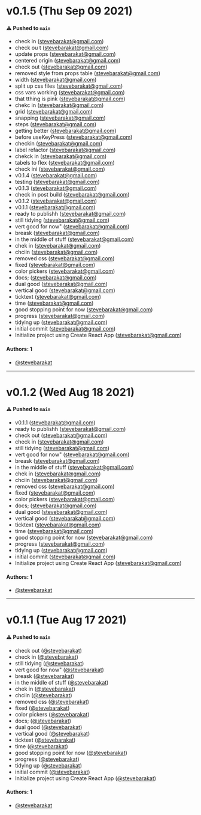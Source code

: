 # v0.1.5 (Thu Sep 09 2021)

#### ⚠️ Pushed to `main`

- check in (stevebarakat@gmail.com)
- check ou t (stevebarakat@gmail.com)
- update props (stevebarakat@gmail.com)
- centered origin (stevebarakat@gmail.com)
- check out (stevebarakat@gmail.com)
- removed style from props table (stevebarakat@gmail.com)
- width (stevebarakat@gmail.com)
- split up css files (stevebarakat@gmail.com)
- css vars working (stevebarakat@gmail.com)
- that tthing is pink (stevebarakat@gmail.com)
- chekc in (stevebarakat@gmail.com)
- grid (stevebarakat@gmail.com)
- snapping (stevebarakat@gmail.com)
- steps (stevebarakat@gmail.com)
- getting better (stevebarakat@gmail.com)
- before useKeyPress (stevebarakat@gmail.com)
- checkin (stevebarakat@gmail.com)
- label refactor (stevebarakat@gmail.com)
- chekck in (stevebarakat@gmail.com)
- tabels to flex (stevebarakat@gmail.com)
- check ini (stevebarakat@gmail.com)
- v0.1.4 (stevebarakat@gmail.com)
- testing (stevebarakat@gmail.com)
- v0.1.3 (stevebarakat@gmail.com)
- check in post build (stevebarakat@gmail.com)
- v0.1.2 (stevebarakat@gmail.com)
- v0.1.1 (stevebarakat@gmail.com)
- ready to publishh (stevebarakat@gmail.com)
- still tidying (stevebarakat@gmail.com)
- vert good for now" (stevebarakat@gmail.com)
- breask (stevebarakat@gmail.com)
- in the middle of stuff (stevebarakat@gmail.com)
- chek in (stevebarakat@gmail.com)
- chciin (stevebarakat@gmail.com)
- removed css (stevebarakat@gmail.com)
- fixed (stevebarakat@gmail.com)
- color pickers (stevebarakat@gmail.com)
- docs; (stevebarakat@gmail.com)
- dual good (stevebarakat@gmail.com)
- vertical good (stevebarakat@gmail.com)
- ticktext (stevebarakat@gmail.com)
- time (stevebarakat@gmail.com)
- good stopping point for now (stevebarakat@gmail.com)
- progress (stevebarakat@gmail.com)
- tidying up (stevebarakat@gmail.com)
- initial commit (stevebarakat@gmail.com)
- Initialize project using Create React App (stevebarakat@gmail.com)

#### Authors: 1

- [@stevebarakat](https://github.com/stevebarakat)

---

# v0.1.2 (Wed Aug 18 2021)

#### ⚠️ Pushed to `main`

- v0.1.1 (stevebarakat@gmail.com)
- ready to publishh (stevebarakat@gmail.com)
- check out (stevebarakat@gmail.com)
- check in (stevebarakat@gmail.com)
- still tidying (stevebarakat@gmail.com)
- vert good for now" (stevebarakat@gmail.com)
- breask (stevebarakat@gmail.com)
- in the middle of stuff (stevebarakat@gmail.com)
- chek in (stevebarakat@gmail.com)
- chciin (stevebarakat@gmail.com)
- removed css (stevebarakat@gmail.com)
- fixed (stevebarakat@gmail.com)
- color pickers (stevebarakat@gmail.com)
- docs; (stevebarakat@gmail.com)
- dual good (stevebarakat@gmail.com)
- vertical good (stevebarakat@gmail.com)
- ticktext (stevebarakat@gmail.com)
- time (stevebarakat@gmail.com)
- good stopping point for now (stevebarakat@gmail.com)
- progress (stevebarakat@gmail.com)
- tidying up (stevebarakat@gmail.com)
- initial commit (stevebarakat@gmail.com)
- Initialize project using Create React App (stevebarakat@gmail.com)

#### Authors: 1

- [@stevebarakat](https://github.com/stevebarakat)

---

# v0.1.1 (Tue Aug 17 2021)

#### ⚠️ Pushed to `main`

- check out ([@stevebarakat](https://github.com/stevebarakat))
- check in ([@stevebarakat](https://github.com/stevebarakat))
- still tidying ([@stevebarakat](https://github.com/stevebarakat))
- vert good for now" ([@stevebarakat](https://github.com/stevebarakat))
- breask ([@stevebarakat](https://github.com/stevebarakat))
- in the middle of stuff ([@stevebarakat](https://github.com/stevebarakat))
- chek in ([@stevebarakat](https://github.com/stevebarakat))
- chciin ([@stevebarakat](https://github.com/stevebarakat))
- removed css ([@stevebarakat](https://github.com/stevebarakat))
- fixed ([@stevebarakat](https://github.com/stevebarakat))
- color pickers ([@stevebarakat](https://github.com/stevebarakat))
- docs; ([@stevebarakat](https://github.com/stevebarakat))
- dual good ([@stevebarakat](https://github.com/stevebarakat))
- vertical good ([@stevebarakat](https://github.com/stevebarakat))
- ticktext ([@stevebarakat](https://github.com/stevebarakat))
- time ([@stevebarakat](https://github.com/stevebarakat))
- good stopping point for now ([@stevebarakat](https://github.com/stevebarakat))
- progress ([@stevebarakat](https://github.com/stevebarakat))
- tidying up ([@stevebarakat](https://github.com/stevebarakat))
- initial commit ([@stevebarakat](https://github.com/stevebarakat))
- Initialize project using Create React App ([@stevebarakat](https://github.com/stevebarakat))

#### Authors: 1

- [@stevebarakat](https://github.com/stevebarakat)
